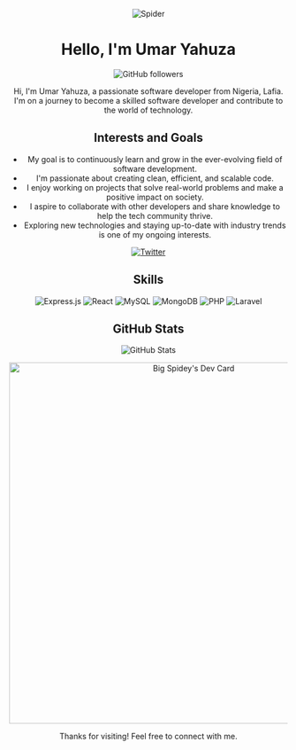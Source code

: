 <!-- Title -->
<p align="center">
<img src="https://img.shields.io/badge/🕷️-Spider-black?style=for-the-badge" alt="Spider" />

</p>

<h1 align="center">Hello, I'm Umar Yahuza</h1>

<!-- Badges (e.g., GitHub followers, stars, contributions) -->
<p align="center">
    <img src="https://img.shields.io/github/followers/iconicspidey?style=social" alt="GitHub followers" />
</p>


<!-- About Me -->
<p align="center">
    Hi, I'm Umar Yahuza, a passionate software developer from Nigeria, Lafia. I'm on a journey to become a skilled software developer and contribute to the world of technology.
</p>

<!-- Interests and Goals -->
<h2 align="center">Interests and Goals</h2>
<ul align="center">
    <li>My goal is to continuously learn and grow in the ever-evolving field of software development.</li>
    <li>I'm passionate about creating clean, efficient, and scalable code.</li>
    <li>I enjoy working on projects that solve real-world problems and make a positive impact on society.</li>
    <li>I aspire to collaborate with other developers and share knowledge to help the tech community thrive.</li>
    <li>Exploring new technologies and staying up-to-date with industry trends is one of my ongoing interests.</li>
    <!-- Add more of your interests and goals as a software developer -->
</ul>

<!-- Interests and Goals -->



<!-- Social Media Links -->
<p align="center">
    <a href="https://twitter.com/iconicspidey" target="_blank" rel="noopener noreferrer">
        <img src="https://img.shields.io/badge/-Twitter-1DA1F2?style=for-the-badge&logo=Twitter&logoColor=white" alt="Twitter" />
    </a>
</p>

<h2 align="center">Skills</h2>
<p align="center">
  <img src="https://img.shields.io/badge/Express.js-%2343853D?style=for-the-badge&logo=express&logoColor=white" alt="Express.js" />
<img src="https://img.shields.io/badge/React-%2361DAFB?style=for-the-badge&logo=react&logoColor=white" alt="React" />
<img src="https://img.shields.io/badge/MySQL-%234479A1?style=for-the-badge&logo=mysql&logoColor=white" alt="MySQL" />
<img src="https://img.shields.io/badge/MongoDB-%234ea94b?style=for-the-badge&logo=mongodb&logoColor=white" alt="MongoDB" />
<img src="https://img.shields.io/badge/PHP-%23777BB4?style=for-the-badge&logo=php&logoColor=white" alt="PHP" />
<img src="https://img.shields.io/badge/Laravel-%23FF2D20?style=for-the-badge&logo=laravel&logoColor=white" alt="Laravel" />

</p>
<!-- GitHub Stats -->
<h2 align="center">GitHub Stats</h2>
<p align="center">
    <img src="https://github-readme-stats.vercel.app/api?username=iconicspidey&show_icons=true&theme=dark" alt="GitHub Stats" />
</p>

<p align="center">
    <a href="https://app.daily.dev/bigspidey"><img src="https://api.daily.dev/devcards/v2/zFjc40R4Dy4GXshN45SNF.png?type=wide&r=0gt" width="652" alt="Big Spidey's Dev Card"/></a>
</p>

<!-- Footer -->
<p align="center">
    Thanks for visiting! Feel free to connect with me.
</p>
